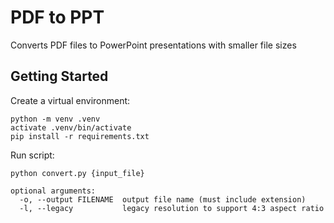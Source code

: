 # PDF to PPT

Converts PDF files to PowerPoint presentations with smaller file sizes

## Getting Started

Create a virtual environment:

```
python -m venv .venv
activate .venv/bin/activate
pip install -r requirements.txt
```

Run script:

```
python convert.py {input_file}

optional arguments:
  -o, --output FILENAME  output file name (must include extension)
  -l, --legacy           legacy resolution to support 4:3 aspect ratio
```
